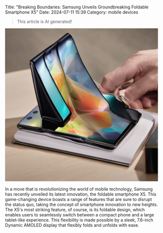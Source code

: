 Title: "Breaking Boundaries: Samsung Unveils Groundbreaking Foldable Smartphone X5"
Date: 2024-07-11 15:39
Category: mobile devices

> This article is AI generated!

![Alt Text](images/2024-07-11-breaking-boundaries-samsung-unveils-groundbreaking-foldable-smartphone-x5.png)

In a move that is revolutionizing the world of mobile technology, Samsung has recently unveiled its latest innovation, the foldable smartphone X5. This game-changing device boasts a range of features that are sure to disrupt the status quo, taking the concept of smartphone innovation to new heights. The X5's most striking feature, of course, is its foldable design, which enables users to seamlessly switch between a compact phone and a large tablet-like experience. This flexibility is made possible by a sleek, 7.6-inch Dynamic AMOLED display that flexibly folds and unfolds with ease.